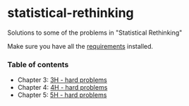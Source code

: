 # statistical-rethinking
Solutions to some of the problems in "Statistical Rethinking"


Make sure you have all the [requirements](requirements.txt) installed.


### Table of contents

- Chapter 3: [3H - hard problems](03%20Chapter%203H.ipynb)
- Chapter 4: [4H - hard problems](04%20Chapter%204H.ipynb)
- Chapter 5: [5H - hard problems](05%20Chapter%205H.ipynb)
